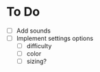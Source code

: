 # To Do
- [ ] Add sounds 
- [ ] Implement settings options
  - [ ] difficulty
  - [ ] color
  - [ ] sizing?
